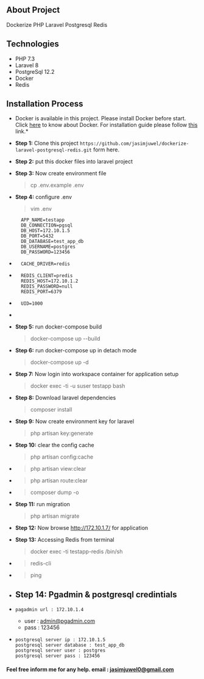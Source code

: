 ## About Project

Dockerize PHP Laravel Postgresql Redis 

## Technologies
- PHP 7.3
- Laravel 8
- PostgreSql 12.2
- Docker
- Redis

## Installation Process
* Docker is available in this project. Please install Docker before start. Click [here](https://www.docker.com/) to know about Docker. For installation guide please follow [this](https://www.docker.com/get-started) link.*
- __Step 1:__ Clone this project `https://github.com/jasimjuwel/dockerize-laravel-postgresql-redis.git` form here. 
- __Step 2:__ put this docker files into laravel project
- __Step 3:__ Now create environment file
    > cp .env.example .env
- __Step 4:__ configure .env
    >  vim .env

        APP_NAME=testapp
        DB_CONNECTION=pgsql
        DB_HOST=172.10.1.5
        DB_PORT=5432
        DB_DATABASE=test_app_db
        DB_USERNAME=postgres
        DB_PASSWORD=123456
- 
        CACHE_DRIVER=redis
- 
        REDIS_CLIENT=predis
        REDIS_HOST=172.10.1.2
        REDIS_PASSWORD=null
        REDIS_PORT=6379
- 
        UID=1000
- 
- __Step 5:__ run docker-compose build
    > docker-compose up --build
- __Step 6:__ run docker-compose up in detach mode
    > docker-compose up -d
- __Step 7:__ Now login into workspace container for application setup
    > docker exec -ti -u suser testapp bash
- __Step 8:__ Download laravel dependencies 
    > composer install
- __Step 9:__ Now create environment key for laravel
    > php artisan key:generate
- __Step 10:__ clear the config cache
    > php artisan config:cache
- 
    > php artisan view:clear
- 
    > php artisan route:clear
- 
    > composer dump -o
- __Step 11:__ run migration
  > php artisan migrate
- __Step 12:__ Now browse http://172.10.1.7/ for application
- __Step 13:__ Accessing Redis from terminal
  > docker exec -ti testapp-redis /bin/sh
- 
  > redis-cli
- 
  > ping
- __Step 14:__ Pgadmin & postgresql credintials
  - 
- 
      pagadmin url : 172.10.1.4
  - 
      user : admin@pgadmin.com
  - 
      pass : 123456
- 
      postgresql server ip : 172.10.1.5
      postgresql server database : test_app_db
      postgresql server user : postgres
      postgresql server pass : 123456

#### Feel free inform me for any help. email : jasimjuwel0@gmail.com



